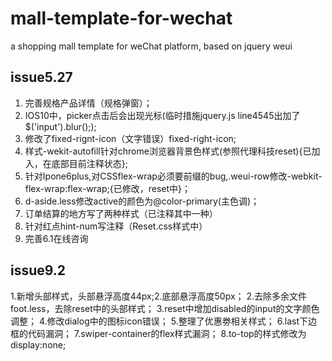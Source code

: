 # mall-template-for-wechat
a shopping mall template for weChat platform, based on jquery weui

## issue5.27
1. 完善规格产品详情（规格弹窗）；
2. IOS10中，picker点击后会出现光标(临时措施jquery.js line4545出加了 $('input').blur(););
3. 修改了fixed-rignt-icon（文字错误）fixed-right-icon;
4. 样式-wekit-autofill针对chrome浏览器背景色样式(参照代理科技reset){已加入，在底部目前注释状态};
5. 针对Ipone6plus,对CSSflex-wrap必须要前缀的bug,.weui-row修改-webkit-flex-wrap:flex-wrap;{已修改，reset中}；
6. d-aside.less修改active的颜色为@color-primary(主色调)；
7. 订单结算的地方写了两种样式（已注释其中一种）
8. 针对红点hint-num写注释（Reset.css样式中）
9. 完善6.1在线咨询

## issue9.2
1.新增头部样式，头部悬浮高度44px;2.底部悬浮高度50px；
2.去除多余文件foot.less，去除reset中的头部样式；
3.reset中增加disabled的input的文字颜色调整；
4.修改dialog中的图标icon错误；
5.整理了优惠劵相关样式；
6.last下边框的代码漏洞；
7.swiper-container的flex样式漏洞；
8.to-top的样式修改为display:none;
